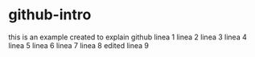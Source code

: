 # github-intro

this is an example created to explain github
linea 1
linea 2
linea 3
linea 4
linea 5
linea 6
linea 7
linea 8
edited linea 9
